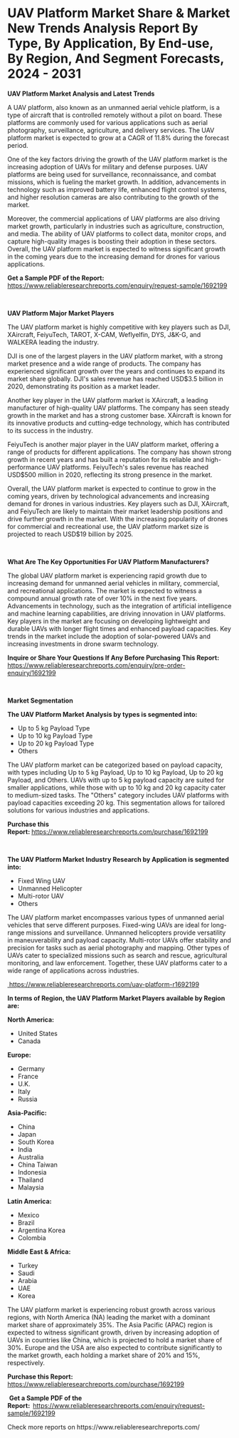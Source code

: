 <p><h1>UAV Platform Market Share & Market New Trends Analysis Report By Type, By Application, By End-use, By Region, And Segment Forecasts, 2024 - 2031</h1></p><p><strong>UAV Platform Market Analysis and Latest Trends</strong></p>
<p><p>A UAV platform, also known as an unmanned aerial vehicle platform, is a type of aircraft that is controlled remotely without a pilot on board. These platforms are commonly used for various applications such as aerial photography, surveillance, agriculture, and delivery services. The UAV platform market is expected to grow at a CAGR of 11.8% during the forecast period.</p><p>One of the key factors driving the growth of the UAV platform market is the increasing adoption of UAVs for military and defense purposes. UAV platforms are being used for surveillance, reconnaissance, and combat missions, which is fueling the market growth. In addition, advancements in technology such as improved battery life, enhanced flight control systems, and higher resolution cameras are also contributing to the growth of the market.</p><p>Moreover, the commercial applications of UAV platforms are also driving market growth, particularly in industries such as agriculture, construction, and media. The ability of UAV platforms to collect data, monitor crops, and capture high-quality images is boosting their adoption in these sectors. Overall, the UAV platform market is expected to witness significant growth in the coming years due to the increasing demand for drones for various applications.</p></p>
<p><strong>Get a Sample PDF of the Report:&nbsp;</strong> <a href="https://www.reliableresearchreports.com/enquiry/request-sample/1692199">https://www.reliableresearchreports.com/enquiry/request-sample/1692199</a></p>
<p>&nbsp;</p>
<p><strong>UAV Platform Major Market Players</strong></p>
<p><p>The UAV platform market is highly competitive with key players such as DJI, XAircraft, FeiyuTech, TAROT, X-CAM, Weflyelfin, DYS, J&K-G, and WALKERA leading the industry. </p><p>DJI is one of the largest players in the UAV platform market, with a strong market presence and a wide range of products. The company has experienced significant growth over the years and continues to expand its market share globally. DJI's sales revenue has reached USD$3.5 billion in 2020, demonstrating its position as a market leader.</p><p>Another key player in the UAV platform market is XAircraft, a leading manufacturer of high-quality UAV platforms. The company has seen steady growth in the market and has a strong customer base. XAircraft is known for its innovative products and cutting-edge technology, which has contributed to its success in the industry.</p><p>FeiyuTech is another major player in the UAV platform market, offering a range of products for different applications. The company has shown strong growth in recent years and has built a reputation for its reliable and high-performance UAV platforms. FeiyuTech's sales revenue has reached USD$500 million in 2020, reflecting its strong presence in the market.</p><p>Overall, the UAV platform market is expected to continue to grow in the coming years, driven by technological advancements and increasing demand for drones in various industries. Key players such as DJI, XAircraft, and FeiyuTech are likely to maintain their market leadership positions and drive further growth in the market. With the increasing popularity of drones for commercial and recreational use, the UAV platform market size is projected to reach USD$19 billion by 2025.</p></p>
<p>&nbsp;</p>
<p><strong>What Are The Key Opportunities For UAV Platform Manufacturers?</strong></p>
<p><p>The global UAV platform market is experiencing rapid growth due to increasing demand for unmanned aerial vehicles in military, commercial, and recreational applications. The market is expected to witness a compound annual growth rate of over 10% in the next five years. Advancements in technology, such as the integration of artificial intelligence and machine learning capabilities, are driving innovation in UAV platforms. Key players in the market are focusing on developing lightweight and durable UAVs with longer flight times and enhanced payload capacities. Key trends in the market include the adoption of solar-powered UAVs and increasing investments in drone swarm technology.</p></p>
<p><strong>Inquire or Share Your Questions If Any Before Purchasing This Report:</strong> <a href="https://www.reliableresearchreports.com/enquiry/pre-order-enquiry/1692199">https://www.reliableresearchreports.com/enquiry/pre-order-enquiry/1692199</a></p>
<p>&nbsp;</p>
<p><strong>Market Segmentation</strong></p>
<p><strong>The UAV Platform Market Analysis by types is segmented into:</strong></p>
<p><ul><li>Up to 5 kg Payload Type</li><li>Up to 10 kg Payload Type</li><li>Up to 20 kg Payload Type</li><li>Others</li></ul></p>
<p><p>The UAV platform market can be categorized based on payload capacity, with types including Up to 5 kg Payload, Up to 10 kg Payload, Up to 20 kg Payload, and Others. UAVs with up to 5 kg payload capacity are suited for smaller applications, while those with up to 10 kg and 20 kg capacity cater to medium-sized tasks. The "Others" category includes UAV platforms with payload capacities exceeding 20 kg. This segmentation allows for tailored solutions for various industries and applications.</p></p>
<p><strong>Purchase this Report:&nbsp;</strong><a href="https://www.reliableresearchreports.com/purchase/1692199">https://www.reliableresearchreports.com/purchase/1692199</a></p>
<p>&nbsp;</p>
<p><strong>The UAV Platform Market Industry Research by Application is segmented into:</strong></p>
<p><ul><li>Fixed Wing UAV</li><li>Unmanned Helicopter</li><li>Multi-rotor UAV</li><li>Others</li></ul></p>
<p><p>The UAV platform market encompasses various types of unmanned aerial vehicles that serve different purposes. Fixed-wing UAVs are ideal for long-range missions and surveillance. Unmanned helicopters provide versatility in maneuverability and payload capacity. Multi-rotor UAVs offer stability and precision for tasks such as aerial photography and mapping. Other types of UAVs cater to specialized missions such as search and rescue, agricultural monitoring, and law enforcement. Together, these UAV platforms cater to a wide range of applications across industries.</p></p>
<p><a href="https://www.reliableresearchreports.com/uav-platform-r1692199">&nbsp;https://www.reliableresearchreports.com/uav-platform-r1692199</a></p>
<p><strong>In terms of Region, the UAV Platform Market Players available by Region are:</strong></p>
<p>
    <p> <strong> North America: </strong>
        <ul>
            <li>United States</li>
            <li>Canada</li>
        </ul>
        </p> 
    <p> <strong> Europe: </strong>
        <ul>
            <li>Germany</li>
            <li>France</li>
            <li>U.K.</li>
            <li>Italy</li>
            <li>Russia</li>
        </ul>
        </p> 
    <p> <strong> Asia-Pacific: </strong>
        <ul>
            <li>China</li>
            <li>Japan</li>
            <li>South Korea</li>
            <li>India</li>
            <li>Australia</li>
            <li>China Taiwan</li>
            <li>Indonesia</li>
            <li>Thailand</li>
            <li>Malaysia</li>
        </ul>
        </p> 
    <p> <strong> Latin America: </strong>
        <ul>
            <li>Mexico</li>
            <li>Brazil</li>
            <li>Argentina Korea</li>
            <li>Colombia</li>
        </ul>
        </p> 
    <p> <strong> Middle East & Africa: </strong>
        <ul>
            <li>Turkey</li>
            <li>Saudi</li>
            <li>Arabia</li>
            <li>UAE</li>
            <li>Korea</li>
        </ul>
    </p>
    </p>
<p><p>The UAV platform market is experiencing robust growth across various regions, with North America (NA) leading the market with a dominant market share of approximately 35%. The Asia Pacific (APAC) region is expected to witness significant growth, driven by increasing adoption of UAVs in countries like China, which is projected to hold a market share of 30%. Europe and the USA are also expected to contribute significantly to the market growth, each holding a market share of 20% and 15%, respectively.</p></p>
<p><strong>Purchase this Report: </strong><a href="https://www.reliableresearchreports.com/purchase/1692199">https://www.reliableresearchreports.com/purchase/1692199</a></p>
<p>&nbsp;<strong>Get a Sample PDF of the Report:&nbsp;&nbsp;</strong><a href="https://www.reliableresearchreports.com/enquiry/request-sample/1692199">https://www.reliableresearchreports.com/enquiry/request-sample/1692199</a></p>
<p><strong></strong></p>
<p>Check more reports on https://www.reliableresearchreports.com/</p>